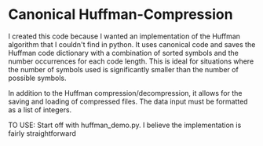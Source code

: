 # Canonical Huffman-Compression

I created this code because I wanted an implementation of the Huffman algorithm that I couldn't find in python. It uses canonical code and saves the Huffman code dictionary with a combination of sorted symbols and the number occurrences for each code length. This is ideal for situations where the number of symbols used is significantly smaller than the number of possible symbols.

In addition to the Huffman compression/decompression, it allows for the saving and loading of compressed files. The data input must be formatted as a list of integers. 

TO USE:
Start off with huffman_demo.py. I believe the implementation is fairly straightforward


